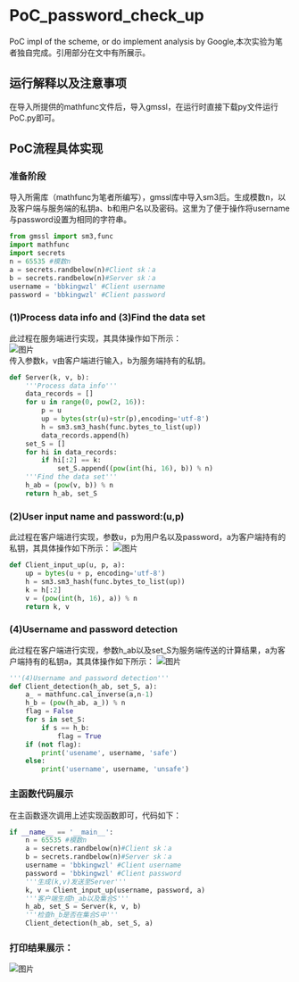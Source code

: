 # PoC_password_check_up
PoC impl of the scheme, or do implement analysis by Google,本次实验为笔者独自完成。引用部分在文中有所展示。
## 运行解释以及注意事项
在导入所提供的mathfunc文件后，导入gmssl，在运行时直接下载py文件运行PoC.py即可。
## PoC流程具体实现
### 准备阶段
导入所需库（mathfunc为笔者所编写），gmssl库中导入sm3后。生成模数n，以及客户端与服务端的私钥a、b和用户名以及密码。这里为了便于操作将username与password设置为相同的字符串。
```python
from gmssl import sm3,func
import mathfunc
import secrets
n = 65535 #模数n
a = secrets.randbelow(n)#Client sk：a
b = secrets.randbelow(n)#Server sk：a
username = 'bbkingwzl' #Client username
password = 'bbkingwzl' #Client password
```
### (1)Process data info and (3)Find the data set 
此过程在服务端进行实现，其具体操作如下所示：  
![图片](https://user-images.githubusercontent.com/105708747/181577863-3fc6b58c-fb0c-4d12-9f41-96fc52c72283.png)   
传入参数k，v由客户端进行输入，b为服务端持有的私钥。
```python
def Server(k, v, b):
    '''Process data info'''
    data_records = []
    for u in range(0, pow(2, 16)):
        p = u
        up = bytes(str(u)+str(p),encoding='utf-8')
        h = sm3.sm3_hash(func.bytes_to_list(up))
        data_records.append(h)
    set_S = []
    for hi in data_records:
        if hi[:2] == k:
            set_S.append((pow(int(hi, 16), b)) % n)
    '''Find the data set'''
    h_ab = (pow(v, b)) % n
    return h_ab, set_S
```
### (2)User input name and password:(u,p)
此过程在客户端进行实现，参数u，p为用户名以及password，a为客户端持有的私钥，其具体操作如下所示：
![图片](https://user-images.githubusercontent.com/105708747/181583593-f54569b1-7684-403a-a94e-feec698e4e45.png)
```python
def Client_input_up(u, p, a):
    up = bytes(u + p, encoding='utf-8')
    h = sm3.sm3_hash(func.bytes_to_list(up))
    k = h[:2]
    v = (pow(int(h, 16), a)) % n
    return k, v
```
### (4)Username and password detection
此过程在客户端进行实现，参数h_ab以及set_S为服务端传送的计算结果，a为客户端持有的私钥a，其具体操作如下所示：
![图片](https://user-images.githubusercontent.com/105708747/181588498-b268c279-1845-4933-81ea-609cec9d67cd.png)
```python
'''(4)Username and password detection'''
def Client_detection(h_ab, set_S, a):
    a_ = mathfunc.cal_inverse(a,n-1)
    h_b = (pow(h_ab, a_)) % n
    flag = False
    for s in set_S:
        if s == h_b:
            flag = True
    if (not flag):
        print('usename', username, 'safe')
    else:
        print('username', username, 'unsafe')
```
### 主函数代码展示
在主函数逐次调用上述实现函数即可，代码如下：
```python
if __name__ == '__main__':
    n = 65535 #模数n
    a = secrets.randbelow(n)#Client sk：a
    b = secrets.randbelow(n)#Server sk：a
    username = 'bbkingwzl' #Client username
    password = 'bbkingwzl' #Client password
    '''生成(k,v)发送至Server'''
    k, v = Client_input_up(username, password, a)
    '''客户端生成h_ab以及集合S'''
    h_ab, set_S = Server(k, v, b)
    '''检查h_b是否在集合S中'''
    Client_detection(h_ab, set_S, a)

```
### 打印结果展示：
![图片](https://user-images.githubusercontent.com/105708747/181588785-cd68a836-a39d-4ec8-8676-0131964e9d88.png)

